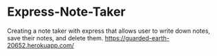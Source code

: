 # Express-Note-Taker
Creating a note taker with express that allows user to write down notes, save their notes, and delete them.
https://guarded-earth-20652.herokuapp.com/
